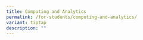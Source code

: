 ```yaml
---
title: Computing and Analytics
permalink: /for-students/computing-and-analytics/
variant: tiptap
description: ""
---
```

